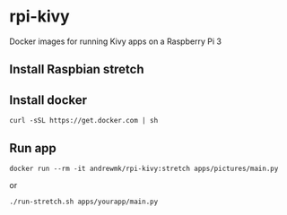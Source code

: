 # rpi-kivy
Docker images for running Kivy apps on a Raspberry Pi 3

## Install Raspbian stretch
## Install docker
`curl -sSL https://get.docker.com | sh`
## Run app
`docker run --rm -it andrewmk/rpi-kivy:stretch apps/pictures/main.py`

or

`./run-stretch.sh apps/yourapp/main.py`
